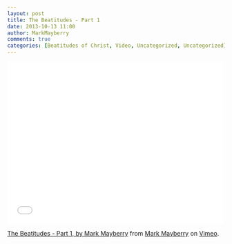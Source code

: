 ```yaml
---
layout: post
title: The Beatitudes - Part 1
date: 2013-10-13 11:00
author: MarkMayberry
comments: true
categories: [Beatitudes of Christ, Video, Uncategorized, Uncategorized]
---
```

<iframe src="//player.vimeo.com/video/77553196" width="500" height="375" frameborder="0" webkitallowfullscreen mozallowfullscreen allowfullscreen></iframe> <p><a href="http://vimeo.com/77553196">The Beatitudes - Part 1, by Mark Mayberry</a> from <a href="http://vimeo.com/ascoc">Mark Mayberry</a> on <a href="https://vimeo.com">Vimeo</a>.</p>
